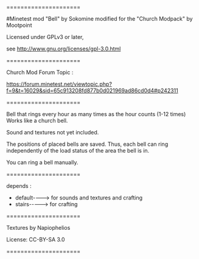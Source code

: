 =====================

#Minetest mod  "Bell" by Sokomine
modified for  the "Church Modpack" by Mootpoint

Licensed under GPLv3 or later,

see http://www.gnu.org/licenses/gpl-3.0.html

=====================

Church Mod Forum Topic :

https://forum.minetest.net/viewtopic.php?f=9&t=16029&sid=65c913208fd877b0d021969ad86cd0d4#p242311


=====================

Bell that rings every hour as many times as the hour counts (1-12 times)
Works like a church bell.

Sound and textures not yet included.

The positions of placed bells are saved. Thus, each bell can ring independently of the load status of the area the bell is in.

You can ring a bell manually.

=====================

depends :
- default----> for sounds and textures and crafting
- stairs-----> for crafting

=====================

Textures by Napiophelios

License: CC-BY-SA 3.0

=====================
